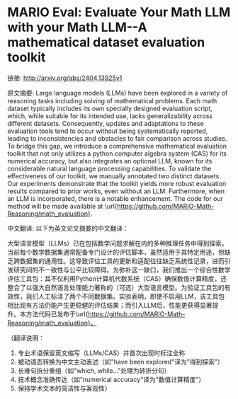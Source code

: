 # MARIO Eval: Evaluate Your Math LLM with your Math LLM--A mathematical dataset evaluation toolkit

链接: http://arxiv.org/abs/2404.13925v1

原文摘要:
Large language models (LLMs) have been explored in a variety of reasoning
tasks including solving of mathematical problems. Each math dataset typically
includes its own specially designed evaluation script, which, while suitable
for its intended use, lacks generalizability across different datasets.
Consequently, updates and adaptations to these evaluation tools tend to occur
without being systematically reported, leading to inconsistencies and obstacles
to fair comparison across studies. To bridge this gap, we introduce a
comprehensive mathematical evaluation toolkit that not only utilizes a python
computer algebra system (CAS) for its numerical accuracy, but also integrates
an optional LLM, known for its considerable natural language processing
capabilities. To validate the effectiveness of our toolkit, we manually
annotated two distinct datasets. Our experiments demonstrate that the toolkit
yields more robust evaluation results compared to prior works, even without an
LLM. Furthermore, when an LLM is incorporated, there is a notable enhancement.
The code for our method will be made available at
\url{https://github.com/MARIO-Math-Reasoning/math_evaluation}.

中文翻译:
以下为英文论文摘要的中文翻译：

大型语言模型（LLMs）已在包括数学问题求解在内的多种推理任务中得到探索。当前每个数学数据集通常配备专门设计的评估脚本，虽然适用于其特定用途，但缺乏跨数据集的通用性。这导致评估工具的更新和适配往往缺乏系统性记录，进而引发研究间的不一致性与公平比较障碍。为弥补这一缺口，我们推出一个综合性数学评估工具包：其不仅利用Python计算机代数系统（CAS）确保数值计算精度，还整合了以强大自然语言处理能力著称的（可选）大型语言模型。为验证工具包的有效性，我们人工标注了两个不同数据集。实验表明，即使不启用LLM，该工具包相比现有方法仍能产生更稳健的评估结果；而引入LLM后，性能更获得显著提升。本方法代码已发布于\url{https://github.com/MARIO-Math-Reasoning/math_evaluation}。

（翻译说明：  
1. 专业术语保留英文缩写（LLMs/CAS）并首次出现时标注全称  
2. 被动语态转换为中文主动表述（如"have been explored"译为"得到探索"）  
3. 长难句拆分重组（如"which, while..."处理为转折分句）  
4. 技术概念准确传达（如"numerical accuracy"译为"数值计算精度"）  
5. 保持学术文本的简洁性与客观性）
